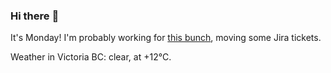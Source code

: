 ### Hi there :wave:

It's Monday! I'm probably working for [this bunch](https://github.com/kohofinancial), moving some Jira tickets.

Weather in Victoria BC: clear, at +12°C.
